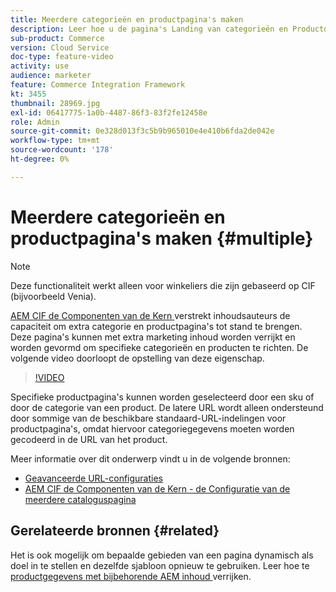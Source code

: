 ```yaml
---
title: Meerdere categorieën en productpagina's maken
description: Leer hoe u de pagina's Landing van categorieën en Productdetails verrijkt met gerichte marketinginhoud.
sub-product: Commerce
version: Cloud Service
doc-type: feature-video
activity: use
audience: marketer
feature: Commerce Integration Framework
kt: 3455
thumbnail: 28969.jpg
exl-id: 06417775-1a0b-4487-86f3-83f2fe12458e
role: Admin
source-git-commit: 0e328d013f3c5b9b965010e4e410b6fda2de042e
workflow-type: tm+mt
source-wordcount: '178'
ht-degree: 0%

---
```


# Meerdere categorieën en productpagina&#39;s maken {#multiple}

>[!NOTE]
>
> Deze functionaliteit werkt alleen voor winkeliers die zijn gebaseerd op CIF (bijvoorbeeld Venia).

[ AEM CIF de Componenten van de Kern ](https://github.com/adobe/aem-core-cif-components) verstrekt inhoudsauteurs de capaciteit om extra categorie en productpagina&#39;s tot stand te brengen. Deze pagina&#39;s kunnen met extra marketing inhoud worden verrijkt en worden gevormd om specifieke categorieën en producten te richten. De volgende video doorloopt de opstelling van deze eigenschap.

>[!VIDEO](https://video.tv.adobe.com/v/28969/?quality=12)

Specifieke productpagina&#39;s kunnen worden geselecteerd door een sku of door de categorie van een product. De latere URL wordt alleen ondersteund door sommige van de beschikbare standaard-URL-indelingen voor productpagina&#39;s, omdat hiervoor categoriegegevens moeten worden gecodeerd in de URL van het product.

Meer informatie over dit onderwerp vindt u in de volgende bronnen:

- [Geavanceerde URL-configuraties](../configuring/advanced-url-configuration.md)
- [ AEM CIF de Componenten van de Kern - de Configuratie van de meerdere cataloguspagina ](https://github.com/adobe/aem-core-cif-components/wiki/configuration#multi-catalog-page-template-configuration)

## Gerelateerde bronnen {#related}

Het is ook mogelijk om bepaalde gebieden van een pagina dynamisch als doel in te stellen en dezelfde sjabloon opnieuw te gebruiken. Leer hoe te [ productgegevens met bijbehorende AEM inhoud ](./enrich-product-associated-content.md) verrijken.

